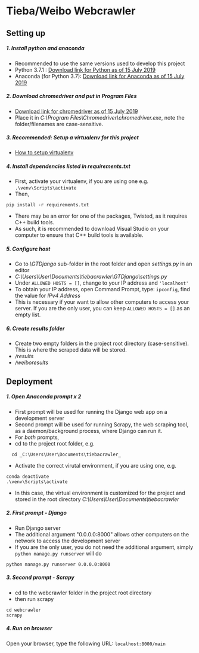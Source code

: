 # Tieba/Weibo Webcrawler

## Setting up

##### 1. Install python and anaconda
- Recommended to use the same versions used to develop this project
- Python 3.7.1 : [Download link for Python as of 15 July 2019](https://www.python.org/downloads/)
- Anaconda (for Python 3.7): [Download link for Anaconda as of 15 July 2019](https://www.anaconda.com/distribution/)


##### 2. Download chromedriver and put in Program Files
- [Download link for chromedriver as of 15 July 2019](http://chromedriver.chromium.org/downloads)
- Place it in _C:\Program Files\Chromedriver\chromedriver.exe_, note the folder/filenames are case-sensitive.


##### 3. _Recommended:_ Setup a virtualenv for this project
- [How to setup virtualenv](https://uoa-eresearch.github.io/eresearch-cookbook/recipe/2014/11/26/python-virtual-env/)


##### 4. Install dependencies listed in requirements.txt
- First, activate your virtualenv, if you are using one e.g. `.\venv\Scripts\activate`
- Then,
```
pip install -r requirements.txt
```
- There may be an error for one of the packages, Twisted, as it requires C++ build tools.
- As such, it is recommended to download Visual Studio on your computer to ensure that C++ build tools is available.


##### 5. Configure host
- Go to _\GTDjango_ sub-folder in the root folder and open _settings.py_ in an editor
- _C:\Users\User\Documents\tiebacrawler\GTDjango\settings.py_
- Under `ALLOWED HOSTS = []`, change to your IP address and `'localhost'`
- To obtain your IP address, open Command Prompt, type: `ipconfig`, find the value for _IPv4 Address_
- This is necessary if your want to allow other computers to access your server. If you are the only user, you can keep `ALLOWED HOSTS = []` as an empty list.

##### 6. Create results folder
- Create two empty folders in the project root directory (case-sensitive). This is where the scraped data will be stored.
- _/results_
- _/weiboresults_



## Deployment


##### 1. Open Anaconda prompt x 2
- First prompt will be used for running the Django web app on a development server
- Second prompt will be used for running Scrapy, the web scraping tool, as a daemon/background process, where Django can run it.
- For *both* prompts,
- cd to the project root folder, e.g.
```
  cd _C:\Users\User\Documents\tiebacrawler_
```
- Activate the correct virutal environment, if you are using one, e.g.
```
conda deactivate
.\venv\Scripts\activate
```
- In this case, the virtual environment is customized for the project and stored in the root directory _C:\Users\User\Documents\tiebacrawler_


##### 2. First prompt - Django
- Run Django server
- The additional argument "0.0.0.0:8000" allows other computers on the network to access the development server
- If you are the only user, you do not need the additional argument, simply `python manage.py runserver` will do

```
python manage.py runserver 0.0.0.0:8000
```


##### 3. Second prompt - Scrapy
- cd to the webcrawler folder in the project root directory
- then run scrapy
```
cd webcrawler
scrapy
```

##### 4. Run on browser
Open your browser, type the following URL: `localhost:8000/main`
